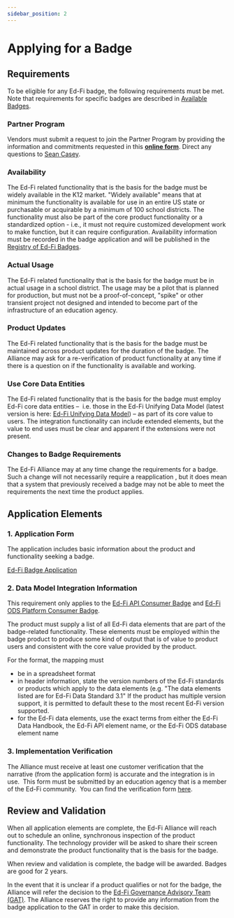 ```yaml
---
sidebar_position: 2
---
```


# Applying for a Badge

## Requirements

To be eligible for any Ed-Fi badge, the following requirements must be met. Note
that requirements for specific badges are described in [Available
Badges](./available-badges/readme.md).

### Partner Program

Vendors must submit a request to join the Partner Program by providing the
information and commitments requested in this **[online
form](https://forms.gle/N57icQ29Xgx4Kz8W8)**. Direct any questions to [Sean
Casey](mailto:sean.casey@ed-fi.org).

### Availability

The Ed-Fi related functionality that is the basis for the badge must be widely
available in the K12 market. "Widely available" means that at minimum the
functionality is available for use in an entire US state or purchasable or
acquirable by a minimum of 100 school districts. The functionality must also be
part of the core product functionality or a standardized option - i.e., it must
not require customized development work to make function, but it can require
configuration. Availability information must be recorded in the badge
application and will be published in the [Registry of Ed-Fi
Badges](./registry-of-ed-fi-badges.mdx).

### Actual Usage

The Ed-Fi related functionality that is the basis for the badge must be in
actual usage in a school district. The usage may be a pilot that is planned for
production, but must not be a proof-of-concept, "spike" or other transient
project not designed and intended to become part of the infrastructure of an
education agency.

### Product Updates

The Ed-Fi related functionality that is the basis for the badge must be
maintained across product updates for the duration of the badge. The Alliance
may ask for a re-verification of product functionality at any time if there is a
question on if the functionality is available and working.

### Use Core Data Entities

The Ed-Fi related functionality that is the basis for the badge must employ
Ed-Fi core data entities –  i.e. those in the Ed-Fi Unifying Data Model (latest
version is here: [Ed-Fi Unifying Data
Model](https://edfi.atlassian.net/wiki/spaces/EFDS31/pages/23855205/Ed-Fi+Unifying+Data+Model))
– as part of its core value to users. The integration functionality can include
extended elements, but the value to end uses must be clear and apparent if the
extensions were not present.

### Changes to Badge Requirements

The Ed-Fi Alliance may at any time change the requirements for a badge. Such a
change will not necessarily require a reapplication , but it does mean that a
system that previously received a badge may not be able to meet the requirements
the next time the product applies.

## Application Elements

### 1. Application Form

The application includes basic information about the product and functionality
seeking a badge.

[Ed-Fi Badge Application](https://edfi.atlassian.net/wiki/spaces/EDFIBADGE/pages/20611181/Applying+for+an+Ed-Fi+Badge?preview=/20611181/20611456/Ed-Fi%20Badge%20Application%20(3).docx)

### 2\. Data Model Integration Information

This requirement only applies to the [Ed-Fi API Consumer
Badge](./available-badges/ed-fi-api-consumer-badge.md) and [Ed-Fi
ODS Platform Consumer
Badge](./available-badges/ed-fi-ods-platform-consumer-badge.md).

The product must supply a list of all Ed-Fi data elements that are part of the
badge-related functionality. These elements must be employed within the badge
product to produce some kind of output that is of value to product users and
consistent with the core value provided by the product.

For the format, the mapping must

* be in a spreadsheet format
* in header information, state the version numbers of the Ed-Fi standards or
    products which apply to the data elements (e.g. "The data elements listed
    are for Ed-Fi Data Standard 3.1" If the product has multiple version
    support, it is permitted to default these to the most recent Ed-Fi version
    supported.
* for the Ed-Fi data elements, use the exact terms from either the Ed-Fi Data
    Handbook, the Ed-Fi API element name, or the Ed-Fi ODS database element name

### 3\. Implementation Verification

The Alliance must receive at least one customer verification that the narrative
(from the application form) is accurate and the integration is in use.  This
form must be submitted by an education agency that is a member of the Ed-Fi
community.  You can find the verification form
[here](https://docs.google.com/forms/d/e/1FAIpQLScAA-zTBOabLepUwPIj2mR6jIC66P07_Q9Ba5s3OQl5gX-XcA/viewform?usp=sf_link).

## Review and Validation

When all application elements are complete, the Ed-Fi Alliance will reach out to
schedule an online, synchronous inspection of the product functionality. The
technology provider will be asked to share their screen and demonstrate the
product functionality that is the basis for the badge.

When review and validation is complete, the badge will be awarded. Badges are
good for 2 years.

In the event that it is unclear if a product qualifies or not for the badge, the
Alliance will refer the decision to the [Ed-Fi Governance Advisory Team
(GAT)](https://edfi.atlassian.net/wiki/spaces/GOV/pages/20317448/Governance+Advisory+Team).
The Alliance reserves the right to provide any information from the badge
application to the GAT in order to make this decision.
